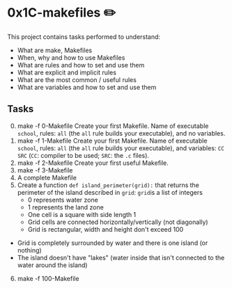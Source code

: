 # 0x1C-makefiles :pencil2:

This project contains tasks performed to understand:

* What are make, Makefiles
* When, why and how to use Makefiles
* What are rules and how to set and use them
* What are explicit and implicit rules
* What are the most common / useful rules
* What are variables and how to set and use them

## Tasks
0. make -f 0-Makefile
Create your first Makefile. Name of executable `school`, rules: `all` (the `all` rule builds your executable), and no variables.
1. make -f 1-Makefile
Create your first Makefile. Name of executable `school`, rules: `all` (the `all` rule builds your executable), and variables: `CC` `SRC` (`CC`: compiler to be used; `SRC`: the `.c` files).
2. make -f 2-Makefile
Create your first useful Makefile.
3. make -f 3-Makefile
4. A complete Makefile
5. Create a function `def island_perimeter(grid):` that returns the perimeter of the island described in `grid`:
`grid`is a list of integers
	* 0 represents water zone
	* 1 represents the land zone
	* One cell is a square with side length 1
	* Grid cells are connected horizontally/vertically (not diagonally)
	* Grid is rectangular, width and height don't exceed 100
* Grid is completely surrounded by water and there is one island (or nothing) 
* The island doesn't have "lakes" (water inside that isn't connected to the water around the island)
6. make -f 100-Makefile
